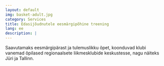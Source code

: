```yaml
---
layout: default
img: basket-adult.jpg
category: Services
title: Edasijõudnutele eesmärgipõhine treening
lang: ee
description: |
---
```

Saavutamaks eesmärgipärast ja tulemuslikku õpet, koonduvad klubi vanemad õpilased regionaalsete liikmesklubide keskustesse, nagu näiteks Jüri ja Tallinn.